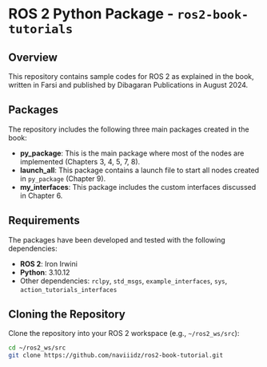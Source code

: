 # ROS 2 Python Package - `ros2-book-tutorials`

## Overview
This repository contains sample codes for ROS 2 as explained in the book, written in Farsi and published by Dibagaran Publications in August 2024.

## Packages
The repository includes the following three main packages created in the book:

- **py_package**: This is the main package where most of the nodes are implemented (Chapters 3, 4, 5, 7, 8).
- **launch_all**: This package contains a launch file to start all nodes created in `py_package` (Chapter 9).
- **my_interfaces**: This package includes the custom interfaces discussed in Chapter 6.

## Requirements
The packages have been developed and tested with the following dependencies:
- **ROS 2**: Iron Irwini
- **Python**: 3.10.12
- Other dependencies: `rclpy`, `std_msgs`, `example_interfaces`, `sys`, `action_tutorials_interfaces`

## Cloning the Repository
Clone the repository into your ROS 2 workspace (e.g., `~/ros2_ws/src`):

```bash
cd ~/ros2_ws/src
git clone https://github.com/naviiidz/ros2-book-tutorial.git
